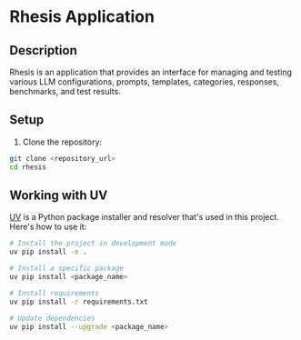 # Rhesis Application

## Description

Rhesis is an application that provides an interface for managing and testing various LLM configurations, prompts, templates, categories, responses, benchmarks, and test results.

## Setup

1. Clone the repository:

```sh
git clone <repository_url>
cd rhesis

```

## Working with UV

[UV](https://github.com/astral-sh/uv) is a Python package installer and resolver that's used in this project. Here's how to use it:

```sh
# Install the project in development mode
uv pip install -e .

# Install a specific package
uv pip install <package_name>

# Install requirements
uv pip install -r requirements.txt

# Update dependencies
uv pip install --upgrade <package_name>